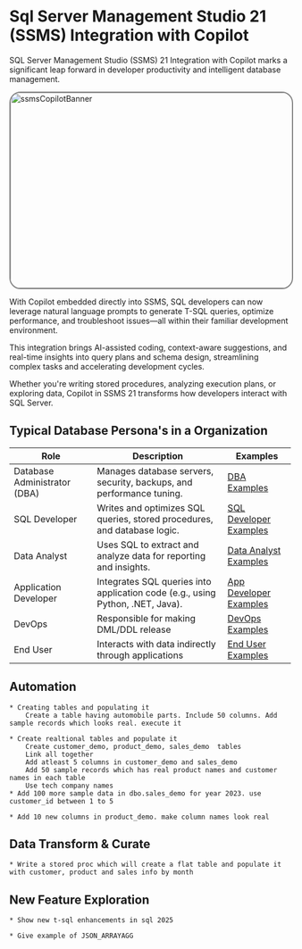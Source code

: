 # Sql Server Management Studio 21 (SSMS) Integration with Copilot

SQL Server Management Studio (SSMS) 21 Integration with Copilot marks a significant leap forward in developer productivity and intelligent database management.

<img width="572" height="350" alt="ssmsCopilotBanner"  src="https://github.com/user-attachments/assets/4b30e685-c1b7-44f0-856a-d70766ecd7d0" style="border: 2px solid grey;border-radius: 20px;"/>

With Copilot embedded directly into SSMS, SQL developers can now leverage natural language prompts to generate T-SQL queries, optimize performance, and troubleshoot issues—all within their familiar development environment. 

This integration brings AI-assisted coding, context-aware suggestions, and real-time insights into query plans and schema design, streamlining complex tasks and accelerating development cycles. 

Whether you're writing stored procedures, analyzing execution plans, or exploring data, Copilot in SSMS 21 transforms how developers interact with SQL Server.


## Typical Database Persona's in a Organization

| Role                        | Description                                                                                  | Examples                                                                                   |
|-----------------------------|----------------------------------------------------------------------------------------------|--------------------------------------------------------------------------------------------|
| Database Administrator (DBA)| Manages database servers, security, backups, and performance tuning.                         | [DBA Examples](./1_DBA/README.md)                                                            |
| SQL Developer               | Writes and optimizes SQL queries, stored procedures, and database logic.                     | [SQL Developer Examples](./2_SQL_Developer/README.md)                                         |
| Data Analyst                | Uses SQL to extract and analyze data for reporting and insights.                             | [Data Analyst Examples](./3_Data_Analyst/README.md)                                           |
| Application Developer       | Integrates SQL queries into application code (e.g., using Python, .NET, Java).               | [App Developer Examples](./ApplicationDeveloper/README.md)                                 |
| DevOps                      | Responsible for making DML/DDL release                                                       | [DevOps Examples](./4_DevOps/README.md)                                                      |
| End User                    | Interacts with data indirectly through applications                                          | [End User Examples](./EndUser/README.md)



## Automation 
	* Creating tables and populating it
		Create a table having automobile parts. Include 50 columns. Add sample records which looks real. execute it

	* Create realtional tables and populate it
		Create customer_demo, product_demo, sales_demo  tables
		Link all together
		Add atleast 5 columns in customer_demo and sales_demo
		Add 50 sample records which has real product names and customer names in each table
		Use tech company names
	* Add 100 more sample data in dbo.sales_demo for year 2023. use customer_id between 1 to 5

	* Add 10 new columns in product_demo. make column names look real


## Data Transform & Curate
	* Write a stored proc which will create a flat table and populate it with customer, product and sales info by month

## New Feature Exploration
	* Show new t-sql enhancements in sql 2025	
	
	* Give example of JSON_ARRAYAGG
